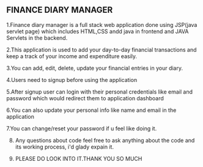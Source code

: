 FINANCE DIARY MANAGER
---------------------

1.Finance diary manager is a full stack web application done using JSP(java servlet page) which includes HTML,CSS andd java in frontend and JAVA Servlets in the backend.

2.This application is used to add your day-to-day financial transactions and keep a track of your income and expenditure easily.

3.You can add, edit, delete, update your financial entries in your diary.

4.Users need to signup before using the application

5.After signup user can login with their personal credentials like email and password which would redirect them to application dashboard

6.You can also update your personal info like name and email in the application

7.You can change/reset your password if u feel like doing it.

8. Any questions about code feel free to ask anything about the code and its working process, i'd glady expain it.

9. PLEASE DO LOOK INTO IT.THANK YOU SO MUCH
